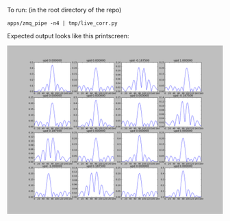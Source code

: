 
To run: (in the root directory of the repo)

    apps/zmq_pipe -n4 | tmp/live_corr.py


Expected output looks like this printscreen: 

![Correlation of RF channels](live_corr.png "Cross correlation between RF SDR channels" )
